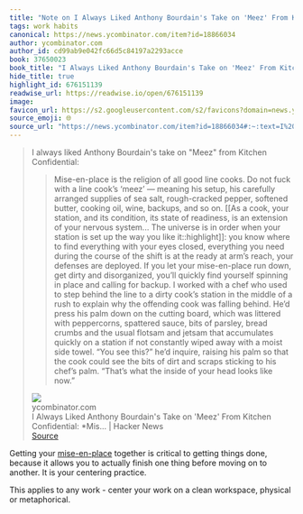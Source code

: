 ```yaml
---
title: "Note on I Always Liked Anthony Bourdain's Take on 'Meez' From Kitchen Confidential: *Mis... | Hacker News via ycombinator.com"
tags: work habits
canonical: https://news.ycombinator.com/item?id=18866034
author: ycombinator.com
author_id: cd99ab9e042fc66d5c84197a2293acce
book: 37650023
book_title: "I Always Liked Anthony Bourdain's Take on 'Meez' From Kitchen Confidential: *Mis... | Hacker News"
hide_title: true
highlight_id: 676151139
readwise_url: https://readwise.io/open/676151139
image: 
favicon_url: https://s2.googleusercontent.com/s2/favicons?domain=news.ycombinator.com
source_emoji: 🌐
source_url: "https://news.ycombinator.com/item?id=18866034#:~:text=I%20always%20liked,looks%20like%20now.%E2%80%9D"
---
```


> I always liked Anthony Bourdain's take on "Meez" from Kitchen Confidential:
> 
> > Mise-en-place is the religion of all good line cooks. Do not fuck with a line cook’s ‘meez’ — meaning his setup, his carefully arranged supplies of sea salt, rough-cracked pepper, softened butter, cooking oil, wine, backups, and so on. [[As a cook, your station, and its condition, its state of readiness, is an extension of your nervous system... The universe is in order when your station is set up the way you like it::highlight]]: you know where to find everything with your eyes closed, everything you need during the course of the shift is at the ready at arm’s reach, your defenses are deployed. If you let your mise-en-place run down, get dirty and disorganized, you’ll quickly find yourself spinning in place and calling for backup. I worked with a chef who used to step behind the line to a dirty cook’s station in the middle of a rush to explain why the offending cook was falling behind. He’d press his palm down on the cutting board, which was littered with peppercorns, spattered sauce, bits of parsley, bread crumbs and the usual flotsam and jetsam that accumulates quickly on a station if not constantly wiped away with a moist side towel. “You see this?” he’d inquire, raising his palm so that the cook could see the bits of dirt and scraps sticking to his chef’s palm. “That’s what the inside of your head looks like now.”
> <div class="quoteback-footer"><div class="quoteback-avatar"><img class="mini-favicon" src="https://s2.googleusercontent.com/s2/favicons?domain=news.ycombinator.com"></div><div class="quoteback-metadata"><div class="metadata-inner"><span style="display:none">FROM:</span><div aria-label="ycombinator.com" class="quoteback-author"> ycombinator.com</div><div aria-label="I Always Liked Anthony Bourdain's Take on 'Meez' From Kitchen Confidential: *Mis... | Hacker News" class="quoteback-title"> I Always Liked Anthony Bourdain's Take on 'Meez' From Kitchen Confidential: *Mis... | Hacker News</div></div></div><div class="quoteback-backlink"><a target="_blank" aria-label="go to the full text of this quotation" rel="noopener" href="https://news.ycombinator.com/item?id=18866034#:~:text=I%20always%20liked,looks%20like%20now.%E2%80%9D" class="quoteback-arrow"> Source</a></div></div>

Getting your [mise-en-place](https://www.joshbeckman.org/notes/673540671) together is critical to getting things done, because it allows you to actually finish one thing before moving on to another. It is your centering practice.

This applies to any work - center your work on a clean workspace, physical or metaphorical.